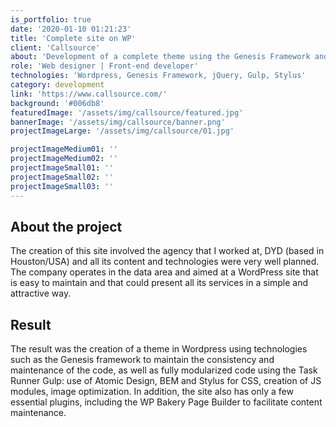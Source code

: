 ```yaml
---
is_portfolio: true
date: '2020-01-10 01:21:23'
title: 'Complete site on WP'
client: 'Callsource'
about: 'Development of a complete theme using the Genesis Framework and the WP Bakery Page Builder plugin.'
role: 'Web designer | Front-end developer'
technologies: 'Wordpress, Genesis Framework, jQuery, Gulp, Stylus'
category: development
link: 'https://www.callsource.com/'
background: '#006db8'
featuredImage: '/assets/img/callsource/featured.jpg'
bannerImage: '/assets/img/callsource/banner.png'
projectImageLarge: '/assets/img/callsource/01.jpg'

projectImageMedium01: ''
projectImageMedium02: ''
projectImageSmall01: ''
projectImageSmall02: ''
projectImageSmall03: ''
---
```


## About the project

The creation of this site involved the agency that I worked at, DYD (based in Houston/USA) and all its content and technologies were very well planned. The company operates in the data area and aimed at a WordPress site that is easy to maintain and that could present all its services in a simple and attractive way.

## Result

The result was the creation of a theme in Wordpress using technologies such as the Genesis framework to maintain the consistency and maintenance of the code, as well as fully modularized code using the Task Runner Gulp: use of Atomic Design, BEM and Stylus for CSS, creation of JS modules, image optimization. In addition, the site also has only a few essential plugins, including the WP Bakery Page Builder to facilitate content maintenance.
